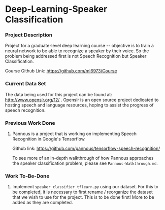 Deep-Learning-Speaker Classification
====================================

### Project Description ###

Project for a graduate-level deep learning course -- objective is to train a neural network to be able to recognize a speaker by their voice. So the problem being addressed first is not Speech Recognition but Speaker Classification.

Course Github Link: https://github.com/ml6973/Course

### Current Data Set ###

The data being used for this project can be found at: http://www.openslr.org/12/ . Openslr is an open source project dedicated to hosting speech and language resources, hoping to assist the progress of speech recognition.

### Previous Work Done ###

   1. Pannous is a project that is working on implementing Speech Recognition in Google's Tensorflow. 
   
       Github link: https://github.com/pannous/tensorflow-speech-recognition/
   
       To see more of an in-depth walkthrough of how Pannous approaches the speaker classification problem, please see `Pannous-Walkthrough.md`.
       
### Work To-Be-Done ###

   1. Implement `speaker_classifier_tflearn.py` using our dataset. For this to be completed, it is necessary to first rename / reorganize the dataset that we wish to use for the project. This is to be done first! More to be added as they are completed.

